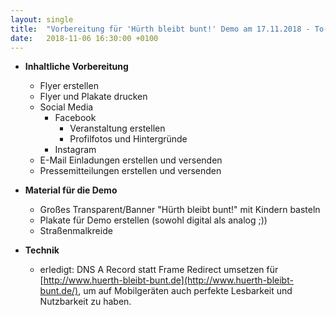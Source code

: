 ```yaml
---
layout: single
title:  "Vorbereitung für 'Hürth bleibt bunt!' Demo am 17.11.2018 - To-do-Liste"
date:   2018-11-06 16:30:00 +0100
---
```


* **Inhaltliche Vorbereitung**
  * Flyer erstellen
  * Flyer und Plakate drucken
  * Social Media
    * Facebook
      * Veranstaltung erstellen
      * Profilfotos und Hintergründe 
    * Instagram
  * E-Mail Einladungen erstellen und versenden
  * Pressemitteilungen erstellen und versenden

  
* **Material für die Demo**
  * Großes Transparent/Banner "Hürth bleibt bunt!" mit Kindern basteln 
  * Plakate für Demo erstellen (sowohl digital als analog ;))
  * Straßenmalkreide 

	
* **Technik**
  * erledigt: DNS A Record statt Frame Redirect umsetzen für [http://www.huerth-bleibt-bunt.de](http://www.huerth-bleibt-bunt.de/), um auf Mobilgeräten auch perfekte Lesbarkeit und Nutzbarkeit zu haben.
 
 





